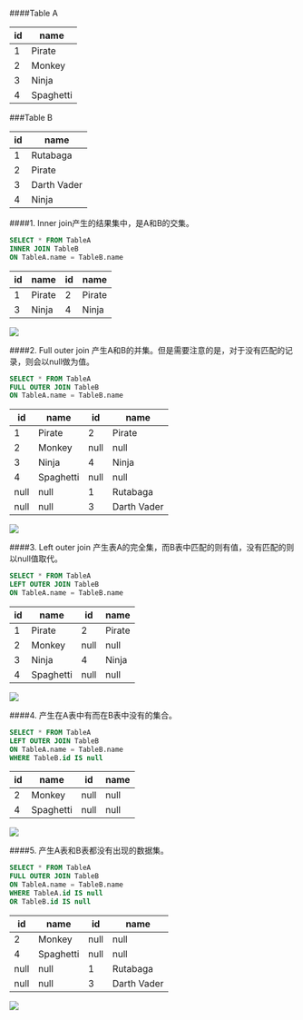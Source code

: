 ####Table A

   id | name
  --- | ---        
1  | Pirate     
2  | Monkey     
3  | Ninja      
4  | Spaghetti  

###Table B

 id | name
 ---  |----
 1   |Rutabaga
 2   |Pirate
 3   |Darth Vader
 4   |Ninja
 
 
####1. Inner join产生的结果集中，是A和B的交集。
 
 ```sql
SELECT * FROM TableA
INNER JOIN TableB
ON TableA.name = TableB.name
 
 ```
id | name    |   id |  name
--- | ----    |  --- |  ----
1  | Pirate  |   2  |  Pirate
3  | Ninja   |   4  |  Ninja
 ![](https://coolshell.cn/wp-content/uploads/2011/01/Inner_Join.png)
 
####2.  Full outer join 产生A和B的并集。但是需要注意的是，对于没有匹配的记录，则会以null做为值。
 
```sql
SELECT * FROM TableA
FULL OUTER JOIN TableB
ON TableA.name = TableB.name
```

id   | name     | id   | name
---  | ----     | ---  | ----
1    | Pirate   | 2    | Pirate
2    | Monkey   | null | null
3    | Ninja    | 4    | Ninja
4    | Spaghetti| null | null
null | null     | 1    | Rutabaga
null | null     | 3    | Darth Vader

![](https://coolshell.cn/wp-content/uploads/2011/01/Full_Outer_Join.png)

####3. Left outer join 产生表A的完全集，而B表中匹配的则有值，没有匹配的则以null值取代。

```sql
SELECT * FROM TableA
LEFT OUTER JOIN TableB
ON TableA.name = TableB.name
```
id | name      | id   | name
---| ----      | ---  | ----
1  | Pirate    | 2    | Pirate
2  | Monkey    | null | null
3  | Ninja     | 4    | Ninja
4  | Spaghetti | null | null

![](https://coolshell.cn/wp-content/uploads/2011/01/Left_Outer_Join.png)

####4. 产生在A表中有而在B表中没有的集合。

```sql
SELECT * FROM TableA
LEFT OUTER JOIN TableB
ON TableA.name = TableB.name
WHERE TableB.id IS null 
```

id | name      | id   |  name
---| ----      | ---  |  ----
2  | Monkey    | null |  null
4  | Spaghetti | null |  null

![](https://coolshell.cn/wp-content/uploads/2011/01/Left_Out_Join_2.png)

####5. 产生A表和B表都没有出现的数据集。

```sql
SELECT * FROM TableA
FULL OUTER JOIN TableB
ON TableA.name = TableB.name
WHERE TableA.id IS null
OR TableB.id IS null
```
id   | name      | id   | name
---  | ----      | ---  | ----
2    | Monkey    | null | null
4    | Spaghetti | null | null
null | null      | 1    | Rutabaga
null | null      | 3    | Darth Vader

![](https://coolshell.cn/wp-content/uploads/2011/01/Full_Outer_Join_2.png)


















